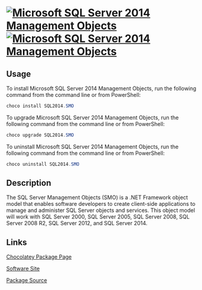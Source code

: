 ﻿#  [![Microsoft SQL Server 2014 Management Objects](https://img.shields.io/chocolatey/v/SQL2014.SMO.svg?label=Microsoft+SQL+Server+2014+Management+Objects)](https://chocolatey.org/packages/SQL2014.SMO) [![Microsoft SQL Server 2014 Management Objects](https://img.shields.io/chocolatey/dt/SQL2014.SMO.svg)](https://chocolatey.org/packages/SQL2014.SMO)

## Usage

To install Microsoft SQL Server 2014 Management Objects, run the following command from the command line or from PowerShell:

```powershell
choco install SQL2014.SMO
```

To upgrade Microsoft SQL Server 2014 Management Objects, run the following command from the command line or from PowerShell:

```powershell
choco upgrade SQL2014.SMO
```

To uninstall Microsoft SQL Server 2014 Management Objects, run the following command from the command line or from PowerShell:

```powershell
choco uninstall SQL2014.SMO
```

## Description

The SQL Server Management Objects (SMO) is a .NET Framework object model that enables software developers to create client-side applications to manage and administer SQL Server objects and services. This object model will work with SQL Server 2000, SQL Server 2005, SQL Server 2008, SQL Server 2008 R2, SQL Server 2012, and SQL Server 2014.

## Links

[Chocolatey Package Page](https://chocolatey.org/packages/SQL2014.SMO)

[Software Site](http://www.microsoft.com/en-ca/download/details.aspx?id=42295)

[Package Source](https://github.com/mkevenaar/chocolatey-packages/tree/master/manual/SQL2014.SMO)


